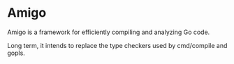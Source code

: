 # Amigo

Amigo is a framework for efficiently compiling and analyzing Go code.

Long term, it intends to replace the type checkers used by cmd/compile
and gopls.
